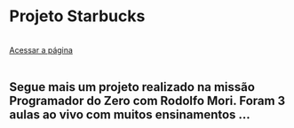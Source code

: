 <h1>Projeto Starbucks</h1>
<br>
<a href="https://easy-shopping24.netlify.app">Acessar a página</a>
<br>
<br>
<h2>Segue mais um projeto realizado na missão Programador do Zero com Rodolfo Mori. Foram 3 aulas ao vivo com muitos ensinamentos ...</h2>
<br>
<br>
